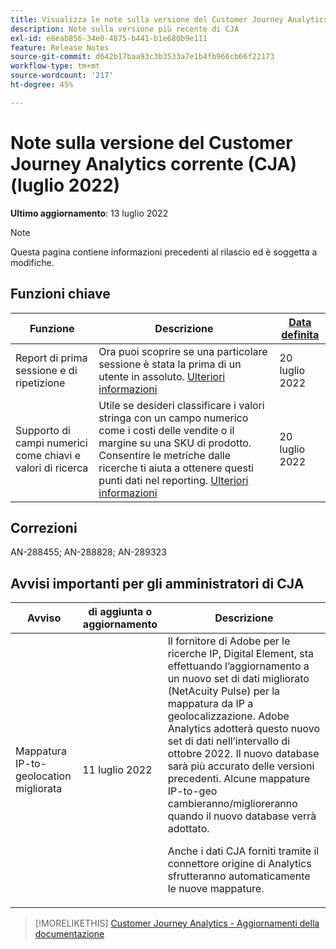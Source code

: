 ```yaml
---
title: Visualizza le note sulla versione del Customer Journey Analytics corrente
description: Note sulla versione più recente di CJA
exl-id: e8eab856-34e0-4875-b441-b1e680b9e111
feature: Release Notes
source-git-commit: d642b17baa93c3b3533a7e1b4fb966cb66f22173
workflow-type: tm+mt
source-wordcount: '217'
ht-degree: 45%

---
```


# Note sulla versione del Customer Journey Analytics corrente (CJA) (luglio 2022)

**Ultimo aggiornamento**: 13 luglio 2022

>[!NOTE]
>
>Questa pagina contiene informazioni precedenti al rilascio ed è soggetta a modifiche.

## Funzioni chiave

| Funzione | Descrizione | [Data definita](/help/release-notes/releases.md) |
| ----------- | ---------- | ----- |
| Report di prima sessione e di ripetizione | Ora puoi scoprire se una particolare sessione è stata la prima di un utente in assoluto. [Ulteriori informazioni](https://experienceleague.adobe.com/docs/analytics-platform/using/cja-dataviews/data-views-usecases.html?lang=en#new-repeat) | 20 luglio 2022 |
| Supporto di campi numerici come chiavi e valori di ricerca | Utile se desideri classificare i valori stringa con un campo numerico come i costi delle vendite o il margine su una SKU di prodotto. Consentire le metriche dalle ricerche ti aiuta a ottenere questi punti dati nel reporting. [Ulteriori informazioni](https://experienceleague.adobe.com/docs/analytics-platform/using/cja-connections/create-connection.html?lang=it#numeric) | 20 luglio 2022 |

## Correzioni

AN-288455; AN-288828; AN-289323

## Avvisi importanti per gli amministratori di CJA

| Avviso | di aggiunta o aggiornamento | Descrizione |
| --- | --- | --- |
| Mappatura IP-to-geolocation migliorata | 11 luglio 2022 | Il fornitore di Adobe per le ricerche IP, Digital Element, sta effettuando l’aggiornamento a un nuovo set di dati migliorato (NetAcuity Pulse) per la mappatura da IP a geolocalizzazione. Adobe Analytics adotterà questo nuovo set di dati nell’intervallo di ottobre 2022. Il nuovo database sarà più accurato delle versioni precedenti. Alcune mappature IP-to-geo cambieranno/miglioreranno quando il nuovo database verrà adottato.<p> Anche i dati CJA forniti tramite il connettore origine di Analytics sfrutteranno automaticamente le nuove mappature. |

>[!MORELIKETHIS]
>[Customer Journey Analytics - Aggiornamenti della documentazione](/help/release-notes/doc-changes.md)
